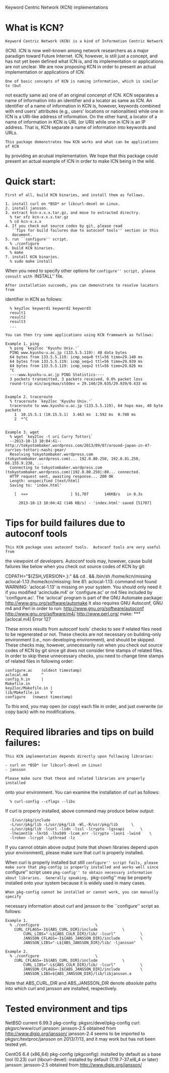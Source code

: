 Keyword Centric Network (KCN) implementations

What is KCN?
================================================================================
    Keyword Centric Network (KCN) is a kind of Information Centric Network
(ICN).  ICN is now well-known among network researchers as a major paradigm
toward Future Internet.  ICN, however, is still just a concept, and has not yet
been defined what ICN is, and its implementation or applications are not
unclear.  We are now proposing KCN in order to present an actual implementation
or applications of ICN.

    One of basic concepts of KCN is naming information, which is similar to (but
not exactly same as) one of an original concenpt of ICN.  KCN separates a name
of information into an identifier and a locator as same as ICN.  An identifier
of a name of information in KCN is, however, keywords combined with end users'
attributes (e.g., users' locations or nationalities) while one in ICN is a
URI-like address of information.  On the other hand, a locator of a name of
information in KCN is URL (or URI) while one in ICN is an IP address.  That is,
KCN separate a name of information into keywords and URLs.

    This package demonstrates how KCN works and what can be applications of KCN
by providing an acutual implementation.  We hope that this package could present
an actual example of ICN in order to make ICN being in the wild.

Quick start:
================================================================================
    First of all, build KCN binaries, and install them as follows.

	1. install curl on *BSD* or libcurl-devel on Linux.
	2. install jansson.
	3. extract kcn-x.x.x.tar.gz, and move to extracted directry.
	  % tar xfz kcn-x.x.x.tar.gz
	  % cd kcn-x.x.x
	4. If you check out source codes by git, please read
	   ``Tips for build failures due to autoconf tools'' section in this
	   document.
	5. run ``configure'' script.
	  % ./configure
	6. build KCN binaries.
	  % make
	7. install KCN binaries.
	  % sudo make install

When you need to specify other options for ``configure'' script, please consult
with ``INSTALL'' file.

    After installation succeeds, you can demonstrate to resolve locators from
identifier in KCN as follows:

	  % key2loc keyword1 keyword2 keyword3
	  result1
	  result2
	  result3
	  ...

    You can then try some applications using KCN framework as follows:

	Example 1. ping
	  % ping `key2loc 'Kyushu Univ.'`
	  PING www.kyushu-u.ac.jp (133.5.5.119): 48 data bytes
	  64 bytes from 133.5.5.119: icmp_seq=0 ttl=56 time=29.140 ms
	  64 bytes from 133.5.5.119: icmp_seq=1 ttl=56 time=29.939 ms
	  64 bytes from 133.5.5.119: icmp_seq=2 ttl=56 time=29.826 ms
	  ^C
	  ----www.kyushu-u.ac.jp PING Statistics----
	  3 packets transmitted, 3 packets received, 0.0% packet loss
	  round-trip min/avg/max/stddev = 29.140/29.635/29.939/0.433 ms


	Example 2. traceroute
	  % traceroute `key2loc 'Kyushu Univ.'`
	  traceroute to www.kyushu-u.ac.jp (133.5.5.119), 64 hops max, 40 byte packets
	    1  10.15.5.1 (10.15.5.1)  3.463 ms  1.592 ms  0.780 ms
	    2  *^C


	Example 3. wget
	  % wget `key2loc -t uri Curry Tottori`
	  --2013-10-13 10:04:41--  http://tokyotombaker.wordpress.com/2013/09/07/around-japan-in-47-curries-tottori-nashi-pear/
	  Resolving tokyotombaker.wordpress.com (tokyotombaker.wordpress.com)... 192.0.80.250, 192.0.81.250, 66.155.9.238, ...
	  Connecting to tokyotombaker.wordpress.com (tokyotombaker.wordpress.com)|192.0.80.250|:80... connected.
	  HTTP request sent, awaiting response... 200 OK
	  Length: unspecified [text/html]
	  Saving to: 'index.html'

	    [  <=>                   ] 51,707       146KB/s   in 0.3s   

	      2013-10-13 10:04:42 (146 KB/s) - 'index.html' saved [51707]

Tips for build failures due to autoconf tools
================================================================================
    This KCN package uses autoconf tools.  Autoconf tools are very useful from
the viewpoint of developers.  Autoconf tools may, however, cause build failures
like below when you check out source codes of KCN by git:

CDPATH="${ZSH_VERSION+.}:" && cd . && /bin/sh /home/kcn/missing aclocal-1.13 
/home/kcn/missing: line 81: aclocal-1.13: command not found
WARNING: 'aclocal-1.13' is missing on your system.
         You should only need it if you modified 'acinclude.m4' or
         'configure.ac' or m4 files included by 'configure.ac'.
         The 'aclocal' program is part of the GNU Automake package:
         <http://www.gnu.org/software/automake>
         It also requires GNU Autoconf, GNU m4 and Perl in order to run:
         <http://www.gnu.org/software/autoconf>
         <http://www.gnu.org/software/m4/>
         <http://www.perl.org/>
make: *** [aclocal.m4] Error 127

These errors results from autoconf tools' checks to see if related files need
to be regenerated or not.  These checks are not necessary on building-only
environment (i.e., non-developing environment), and should be skipped.  These
checks may, however, unnecessarily run when you check out source codes of KCN
by git since git does not consider time stamps of related files.  In order to
skip these unnecessary checks, you need to change time stamps of related files
in following order:

	configure.ac	(oldest timestamp)
	aclocal.m4		^
	config.h.in		|
	Makefile.in
	key2loc/Makefile.in	|
	lib/Makefile.in		V
	configure	(newest timestamp)

To this end, you may open (or copy) each file in order, and just overwrite
(or copy back) with no modifications.

Required libraries and tips on build failures:
================================================================================
    This KCN implementation depends directly upon following libraries:

	- curl on *BSD* (or libcurl-devel on Linux)
	- jansson

    Please make sure that these and related libraries are properly installed
onto your environment.  You can examine the installation of curl as follows:

	  % curl-config --cflags --libs

If curl is properly installed, above command may produce below output:

	  -I/usr/pkg/include
	  -L/usr/pkg/lib -L/usr/pkg/lib -Wl,-R/usr/pkg/lib		\
	  -L/usr/pkg/lib -lcurl -lidn -lssl -lcrypto -lgssapi		\
	  -lheimntlm -lkrb5 -lhx509 -lcom_err -lcrypto -lasn1 -lwind	\
	  -lroken -lcrypt -lpthread -lz

If you cannot obtain above output (note that shown libraries depend upon your
environment), please make sure that curl is properly installed.

When curl is properly installed but still ``configure'' script fails, please
make sure that pkg-config is properly installed and works well since
``configure'' script uses ``pkg-config'' to obtain necessary information about
libraries.  Generally speaking, ``pkg-config'' may be properly installed onto
your system because it is widely used in many cases.

    When pkg-config cannot be installed or cannot work, you can manually specify
necessary information about curl and jansson to the ``configure'' script as
follows:

	Example 1.
	  % ./configure							\
	    CURL_CFLAGS=-I${ABS_CURL_DIR}/include			\
            CURL_LIBS="-L${ABS_CULR_DIR}/lib/ -lcurl"			\
            JANSSON_CFLAGS=-I${ABS_JANSSON_DIR}/include			\
            JANSSON_LIBS="-L${ABS_JANSSON_DIR}/lib/ -ljansson"

	Example 2.
	  % ./configure							\
	    CURL_CFLAGS=-I${ABS_CURL_DIR}/include			\
            CURL_LIBS="-L${ABS_CULR_DIR}/lib/ -lcurl"			\
            JANSSON_CFLAGS=-I${ABS_JANSSON_DIR}/include			\
            JANSSON_LIBS=${ABS_JANSSON_DIR}/lib/libjansson.a

Note that ABS_CURL_DIR and ABS_JANSSON_DIR denote *absolute* paths into which
curl and jansson are installed, respectively.

Tested environment and tips
================================================================================
NetBSD current 6.99.3
	pkg-config:
		pkgsrc/devel/pkg-config
	curl:
		pkgsrc/www/curl
	jansson:
		jansson-2.5 obtained from http://www.digip.org/jansson/
		jansson-2.4 seems to be imported to pkgsrc/textproc/jansson
		on 2013/7/13, and it may work but has not been tested yet.

CentOS 6.4 (x86_64)
	pkg-config (pkgconfig):
		installed by default as a base tool (0.23)
	curl (libcurl-devel):
		installed by default (7.19.7-37.el6_4 or later)
	jansson:
		jansson-2.5 obtained from http://www.digip.org/jansson/
